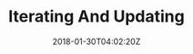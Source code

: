 ---
date: "2018-01-30T04:02:20Z"
title: "Iterating And Updating"
description: "A guide to walk you through iterating and updating a release in Replicated"
weight: "9003"
categories: [ "Replicated Scheduler Guide" ]
index: "guides/native"
type: "chapter"
gradient: "redToRed"
icon: "replicatedCircle"
aliases: [/guides/getting-started]
---